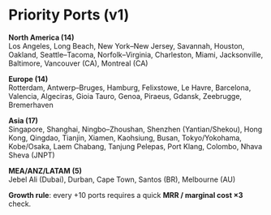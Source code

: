 # Priority Ports (v1)

**North America (14)**  
Los Angeles, Long Beach, New York–New Jersey, Savannah, Houston, Oakland, Seattle–Tacoma, Norfolk–Virginia, Charleston, Miami, Jacksonville, Baltimore, Vancouver (CA), Montreal (CA)

**Europe (14)**  
Rotterdam, Antwerp–Bruges, Hamburg, Felixstowe, Le Havre, Barcelona, Valencia, Algeciras, Gioia Tauro, Genoa, Piraeus, Gdansk, Zeebrugge, Bremerhaven

**Asia (17)**  
Singapore, Shanghai, Ningbo–Zhoushan, Shenzhen (Yantian/Shekou), Hong Kong, Qingdao, Tianjin, Xiamen, Kaohsiung, Busan, Tokyo/Yokohama, Kobe/Osaka, Laem Chabang, Tanjung Pelepas, Port Klang, Colombo, Nhava Sheva (JNPT)

**MEA/ANZ/LATAM (5)**  
Jebel Ali (Dubai), Durban, Cape Town, Santos (BR), Melbourne (AU)

**Growth rule**: every +10 ports requires a quick **MRR / marginal cost ×3** check.
